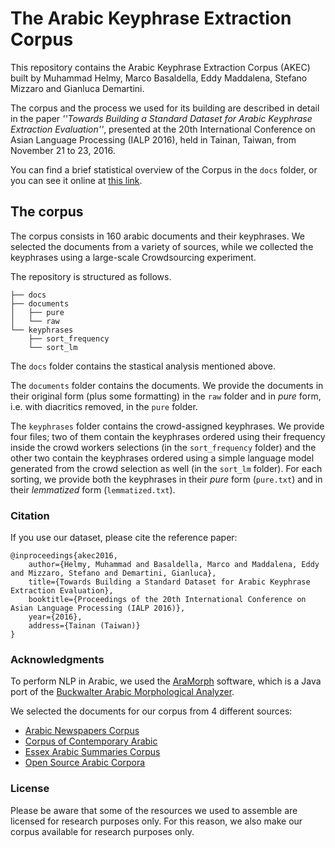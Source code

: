 # The Arabic Keyphrase Extraction Corpus
This repository contains the Arabic Keyphrase Extraction Corpus (AKEC) built by Muhammad Helmy, Marco Basaldella, Eddy Maddalena, Stefano Mizzaro and Gianluca Demartini.

The corpus and the process we used for its building are described in detail in the paper _''Towards Building a Standard Dataset for Arabic Keyphrase Extraction Evaluation''_, presented at the 20th International Conference on Asian Language Processing (IALP 2016), held in Tainan, Taiwan, from November 21 to 23, 2016.

You can find a brief statistical overview of the Corpus in the ```docs``` folder, or you can see it online at [this link](https://ailab-uniud.github.io/akec/).

## The corpus

The corpus consists in 160 arabic documents and their keyphrases. We selected the documents from a variety of sources, while we collected the keyphrases using a large-scale Crowdsourcing experiment. 

The repository is structured as follows.

```
├── docs 
├── documents 
│   ├── pure
│   └── raw
└── keyphrases
    ├── sort_frequency
    └── sort_lm
```

The ```docs``` folder contains the stastical analysis mentioned above.

The ```documents``` folder contains the documents. We provide the documents in their original form (plus some formatting) in the ```raw``` folder and in _pure_ form, i.e. with diacritics removed, in the ```pure``` folder. 

The ```keyphrases``` folder contains the crowd-assigned keyphrases. We provide four files; two of them contain the keyphrases ordered using their frequency inside the crowd workers selections (in the `sort_frequency` folder) and the other two contain the keyphrases ordered using a simple language model generated from the crowd selection as well (in the `sort_lm` folder). For each sorting, we provide both the keyphrases in their _pure_ form (```pure.txt```) and in their _lemmatized_ form (```lemmatized.txt```).

### Citation

If you use our dataset, please cite the reference paper:

```
@inproceedings{akec2016,
	author={Helmy, Muhammad and Basaldella, Marco and Maddalena, Eddy and Mizzaro, Stefano and Demartini, Gianluca},
    title={Towards Building a Standard Dataset for Arabic Keyphrase Extraction Evaluation},
    booktitle={Proceedings of the 20th International Conference on Asian Language Processing (IALP 2016)},
    year={2016},
    address={Tainan (Taiwan)}
}
```

### Acknowledgments

To perform NLP in Arabic, we used the [AraMorph](http://www.nongnu.org/aramorph/) software, which is a Java port of the [Buckwalter Arabic Morphological Analyzer](https://catalog.ldc.upenn.edu/LDC2002L49). 

We selected the documents for our corpus from 4 different sources:
* [Arabic Newspapers Corpus](https://sites.google.com/site/mouradabbas9/corpora)
* [Corpus of Contemporary Arabic](https://sourceforge.net/projects/easc-corpus/)
* [Essex Arabic Summaries Corpus](https://sourceforge.net/projects/easc-corpus/)
* [Open Source Arabic Corpora](https://sites.google.com/site/motazsite/corpora/osac)


### License

Please be aware that some of the resources we used to assemble are licensed for research purposes only. For this reason, we also make our corpus available for research purposes only. 
